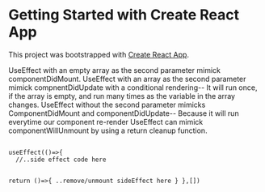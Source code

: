 # Getting Started with Create React App

This project was bootstrapped with [Create React App](https://github.com/facebook/create-react-app).

UseEffect with an empty array as the second parameter mimick componentDidMount.
UseEffect with an array as the second parameter mimick compnentDidUpdate with a conditional rendering-- It will run once, if the array is empty, and run many times as the variable in the array changes.
UseEffect without the second parameter mimicks ComponentDidMount and componentDidUpdate-- Because it will run everytime our component re-render
UseEffect can mimick componentWillUnmount by using a return cleanup function.

<code>
useEffect(()=>{
  //..side effect code here
 
  return ()=>{
  ..remove/unmount sideEffect here
  }
},[])
</code>
